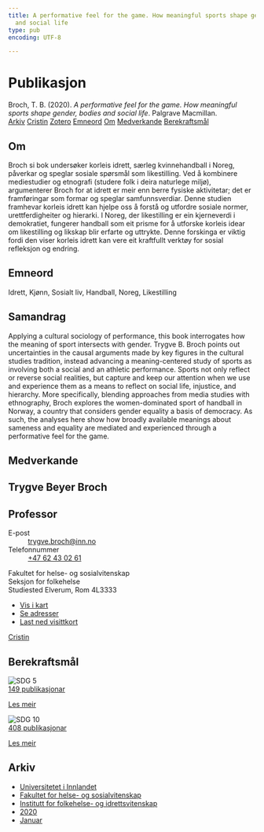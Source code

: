 ```yaml
---
title: A performative feel for the game. How meaningful sports shape gender, bodies
  and social life
type: pub
encoding: UTF-8

---
```

<h1>Publikasjon</h1>
<article id="csl-bib-container-BUDXSACL" class="csl-bib-container">
  <div class="csl-bib-body"> <div class="csl-entry">Broch, T. B. (2020). <i>A performative feel for the game. How meaningful sports shape gender, bodies and social life</i>. Palgrave Macmillan.</div> </div>
  <div class="csl-bib-buttons">
    <a href="#taxonomy-article-BUDXSACL" alt="archive" class="csl-bib-button">Arkiv</a>
    <a href="https://app.cristin.no/results/show.jsf?id=1774839" alt="Cristin" class="csl-bib-button">Cristin</a>
    <a href="http://zotero.org/groups/5881554/items/BUDXSACL" alt="Zotero" class="csl-bib-button">Zotero</a>
    <a href="#keywords-article-BUDXSACL" alt="keywords" class="csl-bib-button">Emneord</a>
    <a href="#about-article-BUDXSACL" alt="about_pub" class="csl-bib-button">Om</a>
    <a href="#contributors-article-BUDXSACL" alt="contributors" class="csl-bib-button">Medverkande</a>
    <a href="#sdg-article-BUDXSACL" alt="sdg" class="csl-bib-button">Berekraftsmål</a>
  </div>
  <div id="csl-bib-meta-container-BUDXSACL"></div>
</article>
<div id="csl-bib-meta-BUDXSACL" class="csl-bib-meta">
  <article id="about-article-BUDXSACL" class="about_pub-article">
    <h1>Om</h1>
    Broch si bok undersøker korleis idrett, særleg kvinnehandball i Noreg, påverkar og speglar sosiale spørsmål som likestilling. Ved å kombinere mediestudier og etnografi (studere folk i deira naturlege miljø), argumenterer Broch for at idrett er meir enn berre fysiske aktivitetar; det er framføringar som formar og speglar samfunnsverdiar. Denne studien framhevar korleis idrett kan hjelpe oss å forstå og utfordre sosiale normer, urettferdigheiter og hierarki. I Noreg, der likestilling er ein kjerneverdi i demokratiet, fungerer handball som eit prisme for å utforske korleis idear om likestilling og likskap blir erfarte og uttrykte. Denne forskinga er viktig fordi den viser korleis idrett kan vere eit kraftfullt verktøy for sosial refleksjon og endring.
  </article>
  <article id="keywords-article-BUDXSACL" class="keywords-article">
    <h1>Emneord</h1>
    Idrett, Kjønn, Sosialt liv, Handball, Noreg, Likestilling
  </article>
  <article id="abstract-article-BUDXSACL" class="abstract-article">
    <h1>Samandrag</h1>
    Applying a cultural sociology of performance, this book interrogates how the meaning of sport intersects with gender. Trygve B. Broch points out uncertainties in the causal arguments made by key figures in the cultural studies tradition, instead advancing a meaning-centered study of sports as involving both a social and an athletic performance. Sports not only reflect or reverse social realities, but capture and keep our attention when we use and experience them as a means to reflect on social life, injustice, and hierarchy. More specifically, blending approaches from media studies with ethnography, Broch explores the women-dominated sport of handball in Norway, a country that considers gender equality a basis of democracy. As such, the analyses here show how broadly available meanings about sameness and equality are mediated and experienced through a performative feel for the game.
  </article>
  <article id="contributors-article-BUDXSACL" class="contributors-article">
    <h1>Medverkande</h1>
    <div class="personas"> <div class="vrtx-hinn-person-card"> <div class="photo"> <i class="lar la-user-circle missing-person"></i> </div> <div class="info"> <hgroup><h1>Trygve Beyer Broch</h1> <h2>Professor</h2> </hgroup><dl> <dt>E-post</dt> <dd> <a href="mailto:trygve.broch@inn.no">trygve.broch@inn.no</a> </dd> <dt>Telefonnummer</dt> <dd><a href="tel:+4762430261"> +47 62 43 02 61 </a></dd> </dl> <p> Fakultet for helse- og sosialvitenskap<br> Seksjon for folkehelse<br> Studiested Elverum, Rom 4L3333 </p> <ul class="vrtx-hinn-links"> <li><a href="https://www.google.com/maps?q=60.88177,11.53669">Vis i kart</a></li> <li><a href="https://www.inn.no/finn-en-ansatt/trygve-broch.html#vrtx-hinn-addresses">Se adresser</a></li> <li><a href="https://www.inn.no/finn-en-ansatt/trygve-broch.html?vrtx=vcf">Last ned visittkort</a></li> </ul> </div> </div> <a href="https://app.cristin.no/persons/show.jsf?id=328623" alt="Cristin URL" class="personas-cristin">Cristin</a> </div>
  </article>
  <article id="sdg-article-BUDXSACL" class="sdg-article">
    <h1>Berekraftsmål</h1>
    <div class="sdg-container"><div id="sdg5" class="sdg">
        <img src="{{< params subfolder >}}images/sdg/sdg05_nn.png" class="image" alt="SDG 5">
        <div class="sdg-overlay">
          <a href="{{< params subfolder >}}nn/archive/?sdg=5#archive" class="sdg-publication-count"><span>149</span> publikasjonar</a>
          <p><a href="https://fn.no/om-fn/fns-baerekraftsmaal/likestilling-mellom-kjoennene?lang=nno-NO" class="sdg-read-more">Les meir</a></p>
        </div>
      </div> <div id="sdg10" class="sdg">
        <img src="{{< params subfolder >}}images/sdg/sdg10_nn.png" class="image" alt="SDG 10">
        <div class="sdg-overlay">
          <a href="{{< params subfolder >}}nn/archive/?sdg=10#archive" class="sdg-publication-count"><span>408</span> publikasjonar</a>
          <p><a href="https://fn.no/om-fn/fns-baerekraftsmaal/mindre-ulikhet?lang=nno-NO" class="sdg-read-more">Les meir</a></p>
        </div>
      </div></div>
  </article>
  <article id="taxonomy-article-BUDXSACL" class="taxonomy-article">
    <h1>Arkiv</h1>
    <ul>
      <li><a href="{{< params subfolder >}}nn/archive/?key=3DCRN523">Universitetet i Innlandet</a></li>
      <li><a href="{{< params subfolder >}}nn/archive/?key=IDKFS3MX">Fakultet for helse- og sosialvitenskap</a></li>
      <li><a href="{{< params subfolder >}}nn/archive/?key=FJXE3Z8X">Institutt for folkehelse- og idrettsvitenskap</a></li>
      <li><a href="{{< params subfolder >}}nn/archive/?key=6ZJPMG9D">2020</a></li>
      <li><a href="{{< params subfolder >}}nn/archive/?key=VMNMBFHC">Januar</a></li>
    </ul>
  </article>
</div>
